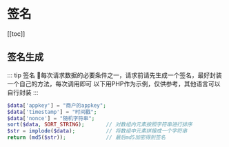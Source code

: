# 签名

[[toc]]

## 签名生成

::: tip 签名
:tada:每次请求数据的必要条件之一，请求前请先生成一个签名，最好封装一个自己的方法，每次调用即可
以下用PHP作为示例，仅供参考，其他语言可以自行封装
:::

``` php
$data['appkey'] = "商户的appkey";
$data['timestamp'] = "时间戳";
$data['nonce'] = "随机字符串";
sort($data, SORT_STRING);       // 对数组内元素按照字符串进行排序
$str = implode($data);          // 将数组中元素拼接成一个字符串
return (md5($str));             // 最后md5加密得到签名
```

